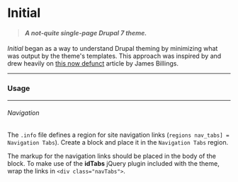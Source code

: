 # Initial
> #### *A not-quite single-page Drupal 7 theme.*

*Initial* began as a way to understand Drupal theming by minimizing what was output by the theme's templates. This approach was inspired by and drew heavily on [this now defunct](http://web.archive.org/web/20130203055201/http://jamesbillings.me/labs/item/drupal-template-minimizing) article by James Billings.

* * *

### Usage

* * *

###### Navigation
  The `.info` file defines a region for site navigation links (`regions nav_tabs] = Navigation Tabs`). Create a block and place it in the `Navigation Tabs` region.

  The markup for the navigation links should be placed in the body of the block. To make use of the **idTabs** jQuery plugin included with the theme, wrap the links in `<div class="navTabs">`.
